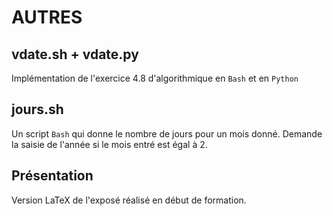 # AUTRES

## vdate.sh + vdate.py

Implémentation de l'exercice 4.8 d'algorithmique en `Bash` et en `Python`

## jours.sh

Un script `Bash` qui donne le nombre de jours pour un mois donné. Demande la saisie de l'année si le mois entré est égal à 2.

## Présentation

Version LaTeX de l'exposé réalisé en début de formation.
